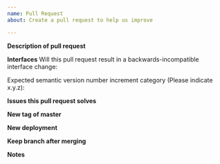 ```yaml
---
name: Pull Request
about: Create a pull request to help us improve

---
```


**Description of pull request**


**Interfaces**
Will this pull request result in a backwards-incompatible interface change:

Expected semantic version number increment category (Please indicate x.y.z):


**Issues this pull request solves**


**New tag of master**


**New deployment**


**Keep branch after merging**


**Notes**
